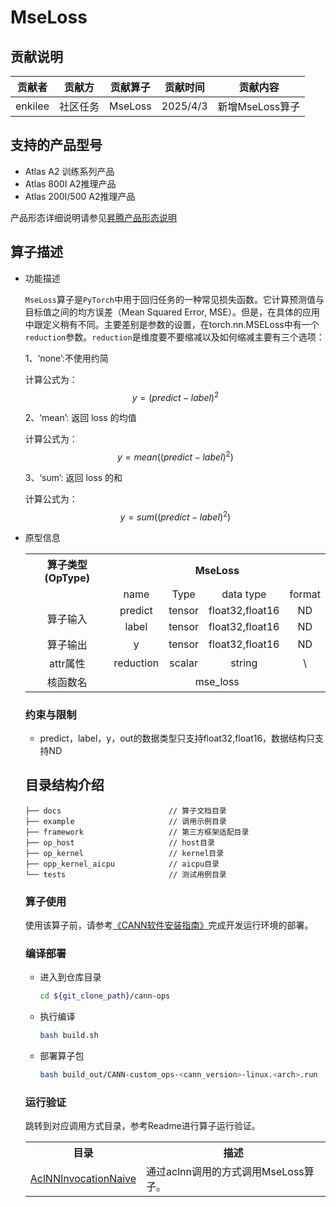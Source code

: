 # MseLoss
## 贡献说明
| 贡献者     | 贡献方  | 贡献算子    | 贡献时间     | 贡献内容        |
|---------|------|---------|----------|-------------|
| enkilee | 社区任务 | MseLoss | 2025/4/3 | 新增MseLoss算子 |

## 支持的产品型号

- Atlas A2 训练系列产品
- Atlas 800I A2推理产品
- Atlas 200I/500 A2推理产品

产品形态详细说明请参见[昇腾产品形态说明](http://www.hiascend.com/document/redirect/CannCommunityProductForm)

## 算子描述
- 功能描述

  `MseLoss`算子是`PyTorch`中用于回归任务的一种常见损失函数。它计算预测值与目标值之间的均方误差（Mean Squared Error, MSE）。但是，在具体的应用中跟定义稍有不同。主要差别是参数的设置，在torch.nn.MSELoss中有一个`reduction`参数。`reduction`是维度要不要缩减以及如何缩减主要有三个选项：

  1、‘none’:不使用约简

     计算公式为：
  $$
  y = (predict - label)^2
  $$

  2、‘mean’: 返回 loss 的均值

     计算公式为：
  $$
  y = mean((predict - label)^2)
  $$

   3、‘sum’: 返回 loss 的和

     计算公式为：
  $$
  y = sum((predict - label)^2)
  $$

- 原型信息

  <table>
<tr><th align="center">算子类型(OpType)</th><th colspan="5" align="center">MseLoss</th></tr>

<tr><td align="center"> </td><td align="center">name</td><td align="center">Type</td><td align="center">data type</td><td align="center">format</td></tr>  
<tr><td rowspan="3" align="center">算子输入</td>
 
<tr>
<td align="center">predict</td><td align="center">tensor</td><td align="center">float32,float16</td><td align="center">ND</td></tr>

<tr>
<td align="center">label</td><td align="center">tensor</td><td align="center">float32,float16</td><td align="center">ND</td>
</tr>  

<tr><td rowspan="1" align="center">算子输出</td>
<td align="center">y</td><td align="center">tensor</td><td align="center">float32,float16</td><td align="center">ND</td></tr>

<tr><td rowspan="1" align="center">attr属性</td>
<td align="center">reduction</td><td align="center">scalar</td><td align="center">string</td><td align="center">\</td></tr>

<tr><td rowspan="1" align="center">核函数名</td><td colspan="4" align="center">mse_loss</td></tr>  
  </table>

### 约束与限制
- predict，label，y，out的数据类型只支持float32,float16，数据结构只支持ND


## 目录结构介绍
```
├── docs                        // 算子文档目录
├── example                     // 调用示例目录
├── framework                   // 第三方框架适配目录
├── op_host                     // host目录
├── op_kernel                   // kernel目录
├── opp_kernel_aicpu            // aicpu目录
└── tests                       // 测试用例目录
```


### 算子使用
使用该算子前，请参考[《CANN软件安装指南》](https://hiascend.com/document/redirect/CannCommunityInstSoftware)完成开发运行环境的部署。

### 编译部署
  - 进入到仓库目录

    ```bash
    cd ${git_clone_path}/cann-ops
    ```

  - 执行编译

    ```bash
    bash build.sh
    ```

  - 部署算子包

    ```bash
    bash build_out/CANN-custom_ops-<cann_version>-linux.<arch>.run
    ```

### 运行验证
跳转到对应调用方式目录，参考Readme进行算子运行验证。
<table>
    <th>目录</th><th>描述</th>
    <tr>
        <td><a href="./examples/AclNNInvocationNaive"> AclNNInvocationNaive</td><td>通过aclnn调用的方式调用MseLoss算子。</td>
    </tr>
</table>
